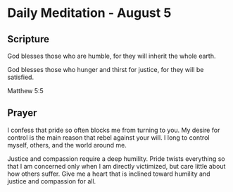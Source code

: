 # Daily Meditation - August 5

## Scripture

God blesses those who are humble, for they will inherit the whole earth. 

God blesses those who hunger and thirst for justice, for they will be satisfied.

Matthew 5:5


## Prayer

I confess that pride so often blocks me from turning to you.  My desire for control is
the main reason that rebel against your will.  I long to control myself, others, and the
world around me.  

Justice and compassion require a deep humility.  Pride twists everything so that I am concerned
only when I am directly victimized, but care little about how others suffer.  Give me a heart 
that is inclined toward humility and justice and compassion for all. 

